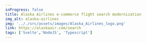 ```yaml
---
inProgress: false
title: Alaska Airlines e-commerce flight search modernization
img_alt: alaska-airlines
img: '.././src/assets/images/Alaska_Airlines_logo.png'
link: https://alaskaair.com/search
tags: ['Svelte','NodeJS', 'Typescript']
---
```

